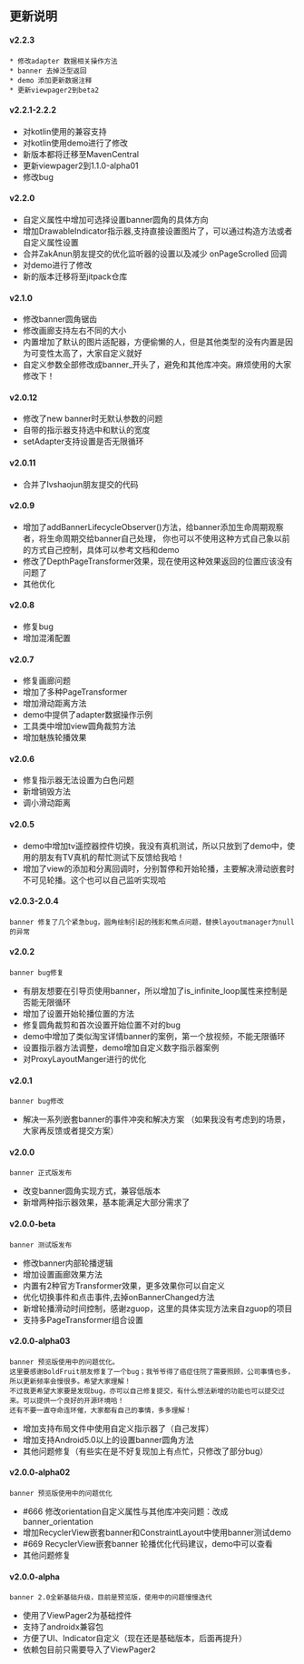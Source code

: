 
## 更新说明
#### v2.2.3
    * 修改adapter 数据相关操作方法
    * banner 去掉泛型返回
    * demo 添加更新数据注释
    * 更新viewpager2到beta2

#### v2.2.1-2.2.2
   * 对kotlin使用的兼容支持
   * 对kotlin使用demo进行了修改
   * 新版本都将迁移至MavenCentral
   * 更新viewpager2到1.1.0-alpha01
   * 修改bug
   
#### v2.2.0
   * 自定义属性中增加可选择设置banner圆角的具体方向
   * 增加DrawableIndicator指示器,支持直接设置图片了，可以通过构造方法或者自定义属性设置
   * 合并ZakAnun朋友提交的优化监听器的设置以及减少 onPageScrolled 回调
   * 对demo进行了修改
   * 新的版本迁移将至jitpack仓库

#### v2.1.0
   * 修改banner圆角锯齿
   * 修改画廊支持左右不同的大小
   * 内置增加了默认的图片适配器，方便偷懒的人，但是其他类型的没有内置是因为可变性太高了，大家自定义就好
   * 自定义参数全部修改成banner_开头了，避免和其他库冲突。麻烦使用的大家修改下！

#### v2.0.12
   * 修改了new banner时无默认参数的问题
   * 自带的指示器支持选中和默认的宽度
   * setAdapter支持设置是否无限循环
   
#### v2.0.11
   * 合并了lvshaojun朋友提交的代码
    
#### v2.0.9
   * 增加了addBannerLifecycleObserver()方法，给banner添加生命周期观察者，将生命周期交给banner自己处理，
     你也可以不使用这种方式自己象以前的方式自己控制，具体可以参考文档和demo
   * 修改了DepthPageTransformer效果，现在使用这种效果返回的位置应该没有问题了
   * 其他优化

#### v2.0.8
   * 修复bug
   * 增加混淆配置

#### v2.0.7
   * 修复画廊问题
   * 增加了多种PageTransformer
   * 增加滑动距离方法
   * demo中提供了adapter数据操作示例
   * 工具类中增加view圆角裁剪方法
   * 增加魅族轮播效果

#### v2.0.6
   * 修复指示器无法设置为白色问题
   * 新增销毁方法
   * 调小滑动距离

#### v2.0.5
   * demo中增加tv遥控器控件切换，我没有真机测试，所以只放到了demo中，使用的朋友有TV真机的帮忙测试下反馈给我哈！
   * 增加了view的添加和分离回调时，分别暂停和开始轮播，主要解决滑动嵌套时不可见轮播。这个也可以自己监听实现哈
    
#### v2.0.3-2.0.4
    banner 修复了几个紧急bug，圆角绘制引起的残影和焦点问题，替换layoutmanager为null的异常
 
#### v2.0.2
    banner bug修复
 * 有朋友想要在引导页使用banner，所以增加了is_infinite_loop属性来控制是否能无限循环
 * 增加了设置开始轮播位置的方法
 * 修复圆角裁剪和首次设置开始位置不对的bug
 * demo中增加了类似淘宝详情banner的案例，第一个放视频，不能无限循环
 * 设置指示器方法调整，demo增加自定义数字指示器案例
 * 对ProxyLayoutManger进行的优化

#### v2.0.1
    banner bug修改
 * 解决一系列嵌套banner的事件冲突和解决方案
 （如果我没有考虑到的场景，大家再反馈或者提交方案）

#### v2.0.0
    banner 正式版发布
 * 改变banner圆角实现方式，兼容低版本
 * 新增两种指示器效果，基本能满足大部分需求了

#### v2.0.0-beta
    banner 测试版发布
 * 修改banner内部轮播逻辑
 * 增加设置画廊效果方法
 * 内置有2种官方Transformer效果，更多效果你可以自定义
 * 优化切换事件和点击事件,去掉onBannerChanged方法
 * 新增轮播滑动时间控制，感谢zguop，这里的具体实现方法来自zguop的项目
 * 支持多PageTransformer组合设置

#### v2.0.0-alpha03
    banner 预览版使用中的问题优化。
    这里要感谢BoldFruit朋友修复了一个bug；我爷爷得了癌症住院了需要照顾，公司事情也多，所以更新频率会慢很多。希望大家理解！
    不过我更希望大家要是发现bug，亦可以自己修复提交，有什么想法新增的功能也可以提交过来。可以提供一个良好的开源环境哈！
    还有不要一直夺命连环催，大家都有自己的事情，多多理解！
    
 * 增加支持布局文件中使用自定义指示器了（自己发挥）
 * 增加支持Android5.0以上的设置banner圆角方法
 * 其他问题修复（有些实在是不好复现加上有点忙，只修改了部分bug）

#### v2.0.0-alpha02
    banner 预览版使用中的问题优化
 * #666 修改orientation自定义属性与其他库冲突问题：改成banner_orientation
 * 增加RecyclerView嵌套banner和ConstraintLayout中使用banner测试demo
 * #669 RecyclerView嵌套banner 轮播优化代码建议，demo中可以查看
 * 其他问题修复

#### v2.0.0-alpha
    banner 2.0全新基础升级，目前是预览版，使用中的问题慢慢迭代
 *  使用了ViewPager2为基础控件  
 * 支持了androidx兼容包
 * 方便了UI、Indicator自定义（现在还是基础版本，后面再提升）
 * 依赖包目前只需要导入了ViewPager2

